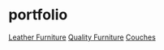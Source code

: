 # portfolio

[Leather Furniture](https://www.leathergallery.co.za)
[Quality Furniture](https://bit.ly/Leathergallery)
[Couches](https://bit.ly/LeatherGallerySale)
